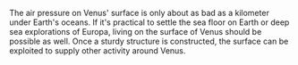 The air pressure on Venus' surface is only about as bad as a kilometer under Earth's oceans. If it's practical to settle the sea floor on Earth or deep sea explorations of Europa, living on the surface of Venus should be possible as well. Once a sturdy structure is constructed, the surface can be exploited to supply other activity around Venus.